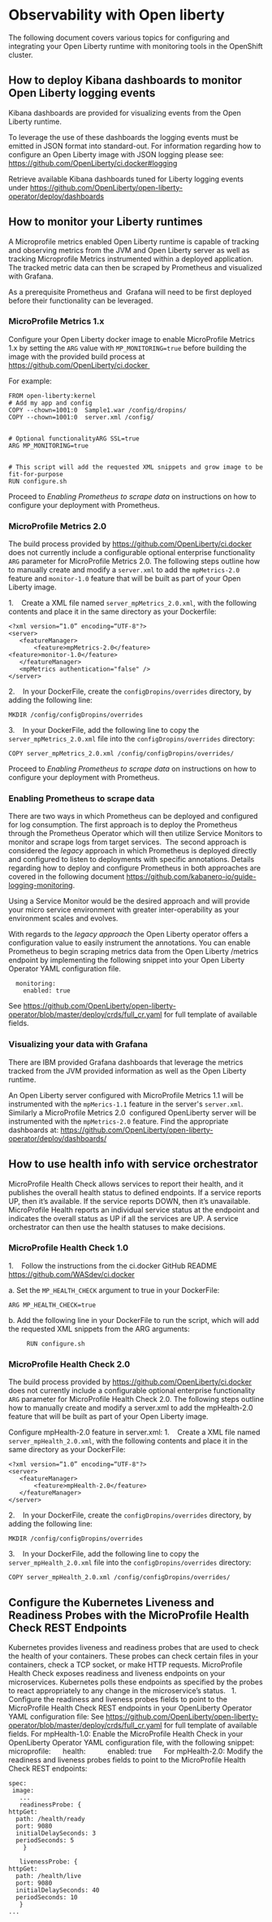 
# Observability with Open liberty
The following document covers various topics for configuring and integrating your Open Liberty runtime with monitoring tools in the OpenShift cluster.

## How to deploy Kibana dashboards to monitor Open Liberty logging events 


Kibana dashboards are provided for visualizing events from the Open Liberty runtime.


To leverage the use of these dashboards the logging events must be emitted in JSON format into standard-out. For information regarding how to configure an Open Liberty image with JSON logging please see:   https://github.com/OpenLiberty/ci.docker#logging


Retrieve available Kibana dashboards tuned for Liberty logging events under https://github.com/OpenLiberty/open-liberty-operator/deploy/dashboards




## How to monitor your Liberty runtimes 
A Microprofile metrics enabled Open Liberty runtime is capable of tracking and observing metrics from the JVM and Open Liberty server as well as tracking Microprofile Metrics instrumented within a deployed application. The tracked metric data can then be scraped by Prometheus and visualized with Grafana.


As a prerequisite Prometheus and  Grafana will need to be first deployed before their functionality can be leveraged.


### MicroProfile Metrics 1.x


Configure your Open Liberty docker image to enable MicroProfile Metrics 1.x by setting the `ARG` value with `MP_MONITORING=true` before building the image with the provided build process at https://github.com/OpenLiberty/ci.docker 


For example:
```
FROM open-liberty:kernel
# Add my app and config
COPY --chown=1001:0  Sample1.war /config/dropins/
COPY --chown=1001:0  server.xml /config/


# Optional functionalityARG SSL=true
ARG MP_MONITORING=true


# This script will add the requested XML snippets and grow image to be fit-for-purpose
RUN configure.sh
```


Proceed to _Enabling Prometheus to scrape data_ on instructions on how to configure your deployment with Prometheus.


### MicroProfile Metrics 2.0


The build process provided by https://github.com/OpenLiberty/ci.docker does not currently include a configurable optional enterprise functionality `ARG` parameter for MicroProfile Metrics 2.0. The following steps outline how to manually create and modify a `server.xml` to add the `mpMetrics-2.0` feature and `monitor-1.0` feature that will be built as part of your Open Liberty image.


1.    Create a XML file named `server_mpMetrics_2.0.xml`, with the following contents and place it in the same directory as your Dockerfile:
```
<?xml version=“1.0” encoding=“UTF-8"?>
<server>
   <featureManager>
       <feature>mpMetrics-2.0</feature>
<feature>monitor-1.0</feature>
   </featureManager>
   <mpMetrics authentication="false" />
</server>
```

2.    In your DockerFile, create the `configDropins/overrides` directory, by adding the following line:
```
MKDIR /config/configDropins/overrides
```

3.    In your DockerFile, add the following line to copy the `server_mpMetrics_2.0.xml` file into the `configDropins/overrides` directory:
```
COPY server_mpMetrics_2.0.xml /config/configDropins/overrides/
```

Proceed to _Enabling Prometheus to scrape data_ on instructions on how to configure your deployment with Prometheus.


### Enabling Prometheus to scrape data 


There are two ways in which Prometheus can be deployed and configured for log consumption. The first approach is to deploy the Prometheus through the Prometheus Operator which will then utilize Service Monitors to monitor and scrape logs from target services.  The second approach is considered the _legacy_ approach in which Prometheus is deployed directly and configured to listen to deployments with specific annotations. Details regarding how to deploy and configure Prometheus in both approaches are covered in the following document https://github.com/kabanero-io/guide-logging-monitoring.


Using a Service Monitor would be the desired approach and will provide your micro service environment with greater inter-operability as your environment scales and evolves.


With regards to the _legacy approach_ the Open Liberty operator offers a configuration value to easily instrument the annotations. You can enable Prometheus to begin scraping metrics data from the Open Liberty /metrics endpoint by implementing the following snippet into your Open Liberty Operator YAML configuration file.


```
  monitoring:
    enabled: true
```
See https://github.com/OpenLiberty/open-liberty-operator/blob/master/deploy/crds/full_cr.yaml for full template of available fields.


### Visualizing your data with Grafana


There are IBM provided Grafana dashboards that leverage the metrics tracked from the JVM provided information as well as the Open Liberty runtime. 


An Open Liberty server configured with MicroProfile Metrics 1.1 will be instrumented with the `mpMerics-1.1` feature in the server's `server.xml`.  Similarly a MicroProfile Metrics 2.0  configured OpenLiberty server will be instrumented with the `mpMetrics-2.0` feature. Find the appropriate dashboards at:
https://github.com/OpenLiberty/open-liberty-operator/deploy/dashboards/


## How to use health info with service orchestrator 


MicroProfile Health Check allows services to report their health, and it publishes the overall health status to defined endpoints. If a service reports UP, then it’s available. If the service reports DOWN, then it’s unavailable. MicroProfile Health reports an individual service status at the endpoint and indicates the overall status as UP if all the services are UP. A service orchestrator can then use the health statuses to make decisions.
 
### MicroProfile Health Check 1.0
1.    Follow the instructions from the ci.docker GitHub README https://github.com/WASdev/ci.docker

  a. Set the `MP_HEALTH_CHECK` argument to true in your DockerFile:
  ```
  ARG MP_HEALTH_CHECK=true
  ```
  b. Add the following line in your DockerFile to run the script, which will add the requested XML snippets from the ARG arguments:
  ```
     RUN configure.sh
  ```

### MicroProfile Health Check 2.0
The build process provided by https://github.com/OpenLiberty/ci.docker does not currently include a configurable optional enterprise functionality `ARG` parameter for MicroProfile Health Check 2.0. The following steps outline how to manually create and modify a server.xml to add the mpHealth-2.0 feature that will be built as part of your Open Liberty image.


Configure mpHealth-2.0 feature in server.xml:
1.    Create a XML file named `server_mpHealth_2.0.xml`, with the following contents and place it in the same directory as your DockerFile:
```
<?xml version=“1.0” encoding=“UTF-8"?>
<server>
   <featureManager>
       <feature>mpHealth-2.0</feature>
   </featureManager>
</server>
```

2.    In your DockerFile, create the `configDropins/overrides` directory, by adding the following line:
```
MKDIR /config/configDropins/overrides
```

3.    In your DockerFile, add the following line to copy the `server_mpHealth_2.0.xml` file into the `configDropins/overrides` directory:
```
COPY server_mpHealth_2.0.xml /config/configDropins/overrides/
```

## Configure the Kubernetes Liveness and Readiness Probes with the MicroProfile Health Check REST Endpoints


Kubernetes provides liveness and readiness probes that are used to check the health of your containers. These probes can check certain files in your containers, check a TCP socket, or make HTTP requests. MicroProfile Health Check exposes readiness and liveness endpoints on your microservices. Kubernetes polls these endpoints as specified by the probes to react appropriately to any change in the microservice’s status.
 
1.    Configure the readiness and liveness probes fields to point to the MicroProfile Health Check REST endpoints in your OpenLiberty Operator YAML configuration file:
See https://github.com/OpenLiberty/open-liberty-operator/blob/master/deploy/crds/full_cr.yaml for full template of available fields.
For mpHealth-1.0:
Enable the MicroProfile Health Check in your OpenLiberty Operator YAML configuration file, with the following snippet:
microprofile:  
   health:     
     enabled: true
    
For mpHealth-2.0:
Modify the readiness and liveness probes fields to point to the MicroProfile Health Check REST endpoints:
```
spec:
 image:
   ...
   readinessProbe: { 
httpGet:
  path: /health/ready
  port: 9080
  initialDelaySeconds: 3
  periodSeconds: 5
    }
 
   livenessProbe: {
httpGet:
  path: /health/live
  port: 9080
  initialDelaySeconds: 40
  periodSeconds: 10
   }
...
```
